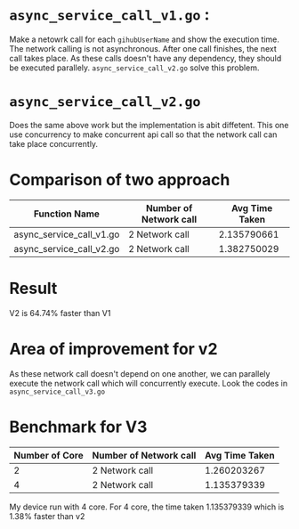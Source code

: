 # `async_service_call_v1.go` :

Make a netowrk call for each  `gihubUserName` and show the execution time. The network calling is not asynchronous. After one call finishes, the next call takes place. As these calls doesn't have any dependency, they should be executed parallely. `async_service_call_v2.go` solve this problem.

# `async_service_call_v2.go`
Does the same above work but the implementation is abit diffetent. This one use concurrency to make concurrent api call so that the network call can take place concurrently.

# Comparison of two approach
|Function Name|Number of Network call|Avg Time Taken|
|---|---|---|
|async_service_call_v1.go|2 Network call|2.135790661|
|async_service_call_v2.go|2 Network call|1.382750029|

# Result
V2 is 64.74% faster than V1

# Area of improvement for v2
As these network call doesn't depend on one another, we can parallely execute the network call which will concurrently execute.
Look the codes in `async_service_call_v3.go`

# Benchmark for V3
|Number of Core|Number of Network call|Avg Time Taken|
|---|---|---|
|2|2 Network call|1.260203267|
|4|2 Network call|1.135379339|

My device run with 4 core.
For 4 core, the time taken 1.135379339 which is 1.38% faster than v2